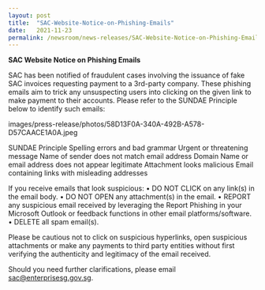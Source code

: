 ```yaml
---
layout: post
title:  "SAC-Website-Notice-on-Phishing-Emails"
date:   2021-11-23
permalink: /newsroom/news-releases/SAC-Website-Notice-on-Phishing-Emails
---
```


**SAC Website Notice on Phishing Emails**
 
SAC has been notified of fraudulent cases involving the issuance of fake SAC invoices requesting payment to a 3rd-party company. These phishing emails aim to trick any unsuspecting users into clicking on the given link to make payment to their accounts.
Please refer to the SUNDAE Principle below to identify such emails:

images/press-release/photos/58D13F0A-340A-492B-A578-D57CAACE1A0A.jpeg

SUNDAE Principle
Spelling errors and bad grammar
Urgent or threatening message
Name of sender does not match email address
Domain Name or email address does not appear legitimate
Attachment looks malicious
Email containing links with misleading addresses
 
If you receive emails that look suspicious:
• DO NOT CLICK on any link(s) in the email body.
• DO NOT OPEN any attachment(s) in the email.
• REPORT any suspicious email received by leveraging the Report Phishing in your Microsoft Outlook or feedback functions in other email platforms/software.
• DELETE all spam email(s).
 
Please be cautious not to click on suspicious hyperlinks, open suspicious attachments or make any payments to third party entities without first verifying the authenticity and legitimacy of the email received.
 
Should you need further clarifications, please email sac@enterprisesg.gov.sg.
 
